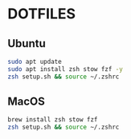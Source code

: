 # DOTFILES

## Ubuntu

```bash
sudo apt update
sudo apt install zsh stow fzf -y
zsh setup.sh && source ~/.zshrc
```

## MacOS

```bash
brew install zsh stow fzf
zsh setup.sh && source ~/.zshrc
```
